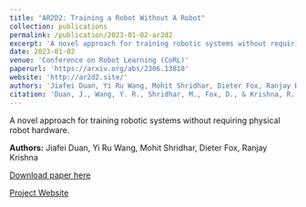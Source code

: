 ```yaml
---
title: "AR2D2: Training a Robot Without A Robot"
collection: publications
permalink: /publication/2023-01-02-ar2d2
excerpt: 'A novel approach for training robotic systems without requiring physical robot hardware.'
date: 2023-01-02
venue: 'Conference on Robot Learning (CoRL)'
paperurl: 'https://arxiv.org/abs/2306.13818'
website: 'http://ar2d2.site/'
authors: 'Jiafei Duan, Yi Ru Wang, Mohit Shridhar, Dieter Fox, Ranjay Krishna'
citation: 'Duan, J., Wang, Y. R., Shridhar, M., Fox, D., & Krishna, R. (2023). AR2D2: Training a Robot Without A Robot. <i>Conference on Robot Learning (CoRL)</i>.'
---
```

A novel approach for training robotic systems without requiring physical robot hardware.

**Authors:** Jiafei Duan, Yi Ru Wang, Mohit Shridhar, Dieter Fox, Ranjay Krishna

[Download paper here](https://arxiv.org/abs/2306.13818)

[Project Website](http://ar2d2.site/) 